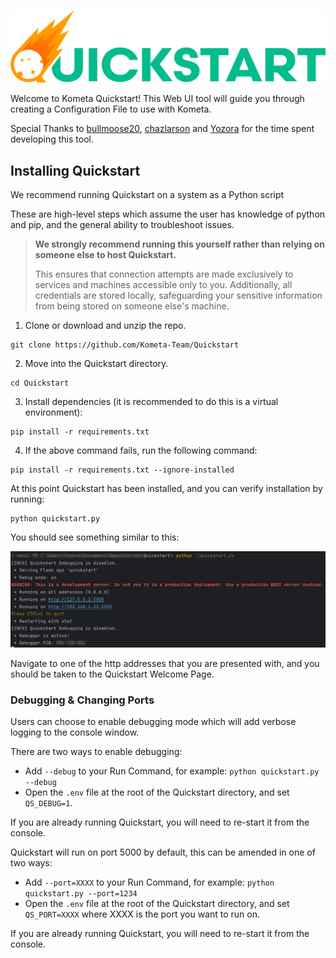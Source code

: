 ![Quickstart Logo](static/images/logo.webp)

Welcome to Kometa Quickstart! This Web UI tool will guide you through creating a Configuration File to use with Kometa.

Special Thanks to [bullmoose20](https://github.com/bullmoose20), [chazlarson](https://github.com/chazlarson) and [Yozora](https://github.com/yozoraXCII) for the time spent developing this tool.

## Installing Quickstart

We recommend running Quickstart on a system as a Python script

These are high-level steps which assume the user has knowledge of python and pip, and the general ability to troubleshoot issues.

> **We strongly recommend running this yourself rather than relying on someone else to host Quickstart.**
>
> This ensures that connection attempts are made exclusively to services and machines accessible only to you. Additionally, all credentials are stored locally, safeguarding your sensitive information from being stored on someone else's machine.

1. Clone or download and unzip the repo.
```shell
git clone https://github.com/Kometa-Team/Quickstart
```

2. Move into the Quickstart directory.
```shell
cd Quickstart
```

3. Install dependencies (it is recommended to do this is a virtual environment):
```shell
pip install -r requirements.txt
```

4. If the above command fails, run the following command:
```shell
pip install -r requirements.txt --ignore-installed
```

At this point Quickstart has been installed, and you can verify installation by running:
```shell
python quickstart.py
```

You should see something similar to this:

![image](static/images/running-in-pwsh.png)

Navigate to one of the http addresses that you are presented with, and you should be taken to the Quickstart Welcome Page.

### Debugging & Changing Ports

Users can choose to enable debugging mode which will add verbose logging to the console window.

There are two ways to enable debugging:
- Add `--debug` to your Run Command, for example: `python quickstart.py --debug`
- Open the `.env` file at the root of the Quickstart directory, and set `QS_DEBUG=1`.

If you are already running Quickstart, you will need to re-start it from the console.

Quickstart will run on port 5000 by default, this can be amended in one of two ways:
- Add `--port=XXXX` to your Run Command, for example: `python quickstart.py --port=1234`
- Open the `.env` file at the root of the Quickstart directory, and set `QS_PORT=XXXX` where XXXX is the port you want to run on.

If you are already running Quickstart, you will need to re-start it from the console.
